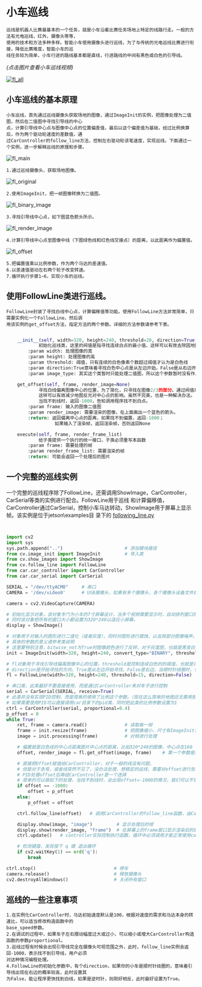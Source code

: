 # 小车巡线
    巡线是机器人比赛最基本的一个任务，就是小车沿着比赛任务场地上特定的线路行走。一般的方法有光电巡线，红外，摄像头等等，
    使用的技术和方法多种多样。智能小车使用摄像头进行巡线，为了与传统的光电巡线比赛进行衔接，降低比赛难度，智能小车的巡
    线任务较为简单，小车行进的路线基本都是直线，行进路线的中间有黑色或白色的引导线。
   *(点击图片查看小车巡线视频)*


[![fl_all](https://github.com/lonerlin/SelfDrivingCVCar/blob/testing/Tutorial/pic/fl_all.jpg)](https://www.bilibili.com/video/BV1nV411U7vb/)

## 小车巡线的基本原理
    小车巡线，首先通过巡线摄像头获取场地的图像，通过ImageInit的实例，把图像处理为二值图，然后在二值图中寻找引导线的中心
    点，计算引导线中心点与图像中心点的位置偏差值，最后以这个偏差值为基础，经过比例换算后，作为两个驱动轮速度的差数值，通
    过CarController的follow_line方法，控制左右驱动轮该笔速度，实现巡线。下面通过一个实例，进一步解释巡线的原理和步骤。

![fl_main](https://github.com/lonerlin/SelfDrivingCVCar/blob/testing/Tutorial/pic/fl_main.png)


    1.通过巡线摄像头，获取场地图像。

   ![fl_original](https://github.com/lonerlin/SelfDrivingCVCar/blob/testing/Tutorial/pic/fl_original.png)

    2.使用ImageInit，把一帧图像转换为二值图。

   ![fl_binary_image](https://github.com/lonerlin/SelfDrivingCVCar/blob/testing/Tutorial/pic/fl_binary_image.png)

    3.寻找引导线中心点，如下图蓝色箭头所示。

   ![fl_render_image](https://github.com/lonerlin/SelfDrivingCVCar/blob/testing/Tutorial/pic/fl_render_image.png)

    4.计算引导线中心点至图像中线（下图绿色线和红色线交接点）的距离，以此距离作为偏置值。

   ![fl_offset](https://github.com/lonerlin/SelfDrivingCVCar/blob/testing/Tutorial/pic/fl_offset.png)

    5.把偏置值乘以比例参数，作为两个马达的差速值。
    6.以差速值驱动左右两个轮子改变转速。
    7.循环执行步骤1~6，实现小车的巡线。
## 使用FollowLine类进行巡线。
    FollowLine封装了寻找白线中心点，计算偏移值等功能。使用FollowLine方法非常简单，只需要实例化一个FollowLine，然后调
    用该实例的get_offset方法，指定方法的两个参数。详细的方法参数请参考下表。

````python

    __init__(self, width=320, height=240, threshold=20, direction=True, image_type='BINARY')
            初始化巡线类，这里的阀值是指寻找连续白点的最小值，这样可以有效去除因地图反光产生的干扰。
        :param width: 处理图像的宽
        :param height: 处理图像的高
        :param threshold: 阈值，只有连续的白色像素个数超过阈值才认为是白色线
        :param direction:True意味着寻找白色中心点是从左边开始，False是从右边开始
        :param image_type: 其实这个类暂时只能处理二值图，所以这个参数暂时没有作用

    get_offset(self, frame, render_image=None)
            寻找白线偏离图像中心的位置，为了简化，只寻找在图像2/3的部分。通过阀值来控制连续白点的区域，
            这样可以有效减少地图反光对中心点的影响。虽然不完美，也是一种解决办法。
            当找不到线时，返回-1000，告知调用程序找不到白点。
        :param frame: 输入的图像二值图
        :param render_image: 需要渲染的图像，在上面画出一个蓝色的箭头。
        :return: 返回偏离中心点的距离，如果找不到偏置，返回-1000；
                  如果输入了渲染帧，返回渲染帧，否则返回None

    execute(self, frame, render_frame_list)
            给子类提供一个执行的统一接口，子类必须重写本函数
        :param frame: 需要处理的帧
        :param render_frame_list: 需要渲染的帧
        :return: 可能会返回一个处理后的图片

````

## 一个完整的巡线实例
一个完整的巡线程序除了FollowLine，还需调用ShowImage，CarController，CarSerial等类的实例进行配合。FollowLine用于巡线
和计算偏移值，CarController通过CarSerial，控制小车马达转动，ShowImage用于屏幕上显示帧。该实例是位于jetson\examples目
录下的 [following_line.py](https://github.com/lonerlin/SelfDrivingCVCar/blob/testing/jetson/examples/following_line.py)
    
```python


import cv2
import sys
sys.path.append("..")                       # 添加模块路径
from cv.image_init import ImageInit         # 导入类
from cv.show_images import ShowImage
from cv.follow_line import FollowLine
from car.car_controller import CarController
from car.car_serial import CarSerial

SERIAL = "/dev/ttyACM0"     # 串口
CAMERA = '/dev/video0'      # USB摄像头，如果有多个摄像头，各个摄像头设备文件就是video0，video1,video2等等

camera = cv2.VideoCapture(CAMERA)

# 初始化显示对象，该对象专门为小车的7寸屏幕设计，当多个视频需要显示时，自动排列窗口的位置,避免窗口重叠。
# 同时该对象把所有的窗口大小都设置为320*240以适应小屏幕。
display = ShowImage()

# 对象用于对输入的图形进行二值化（或者灰度），同时对图形进行腐蚀，以去除部分图像噪声。
# 具体的参数的意义请参考类说明
# 这里要特别注意，bitwise_not为True时图像颜色进行了反转，对于灰度图，也就是黑变白，白变黑，适合于引导线是黑色的地图。
init = ImageInit(width=320, height=240, convert_type="BINARY", threshold=60, bitwise_not=True)

# fl对象用于寻找引导线偏离图像中心的位置，threshold是控制连续白色的的阈值，也就是只有连续多少个白色像素点才认为已经找到引导线
# direction是开始寻找的方向，True是从左边开始寻找，False是右边。当顺时针绕圈时，引导线大概率出现在右边，所以可以选择False。
fl = FollowLine(width=320, height=240, threshold=15, direction=False)

# 串口类，此类最好不要直接使用，而是通过CarController来对车子进行控制
serial = CarSerial(SERIAL, receive=True)
# 此类并没有实现PID控制，而是简单的使用了比例这个参数。（现在这么简单的地图还无需用到PID）
# 如果需要使用PID可以直接调用car目录下的pid类，同时把此类的比例参数设置为1
ctrl = CarController(serial, proportional=0.4)
p_offset = 0
while True:
    ret, frame = camera.read()              # 读取每一帧
    frame = init.resize(frame)              # 把图像缩小，尺寸有ImageInit在初始化时指定
    image = init.processing(frame)          # 对帧进行处理

    # 偏置就是白色线的中心点距离图片中心点的距离，比如320*240的图像，中心点在160
    offset, render_image = fl.get_offset(image, frame)    # 第一个参数是需要处理的图像，第二个参数是需要渲染的图像

    # 直接把Offset赋值给CarController，对于一般的线没有问题。
    # 但是对于急弯，或者线突然不见了，没办法处理，想稳定的巡线，需要对offset进行处理后再给CarController
    # PID处理offset后再给CarController是一个选择
    # 简单的可以做如下的处理，当找不到线时，会出现offset=-1000的情况，我们可以不理它当它是0.
    if offset == -1000:
        offset = p_offset
    else:
        p_offset = offset

    ctrl.follow_line(offset)   # 调用CarController的follow_line函数，由CarController控制小车的实际行走

    display.show(image, "image")         # 显示处理后的帧
    display.show(render_image, "frame")  # 在屏幕上的frame窗口显示渲染后的图像（此处的渲染就是在屏幕上画出中心点的位置）
    ctrl.update()   # controller实际控制执行函数，循环中必须调用才能正常使用controller

    # 检测键盘，发现按下 q 键 退出循环
    if cv2.waitKey(1) == ord('q'):
        break

ctrl.stop()                             # 停车
camera.release()                        # 释放摄像头
cv2.destroyAllWindows()                 # 关闭所有窗口


```


## 巡线的一些注意事项
    1.在实例化CarController时，马达初始速度默认是100，根据对速度的需求和马达本身的转速比，可以适当修改构造函数中的
    base_speed参数。
    2.在调试的过程中，如果车子左右摆动幅度过大或过小，可以缩小或增大CarController构造函数的参数proportional。
    3.巡线过程有时候会出现引导线完全在摄像头可视范围之外，此时，follow_line实例会返回-1000，表示找不到引导线，用户必须
    对这种情况编程处理。
    4.FollowLine的初始化参数中，有个direction，如果你的小车是顺时针绕圈的，意味着引导线出现在右边的概率较高，此时设置其
    为False，能让程序更快找到白线，如果是逆时针，则刚好相反，此时最好设置为True。
    